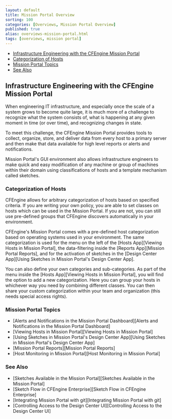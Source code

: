 ```yaml
---
layout: default
title: Mission Portal Overview
sorting: 100
categories: [Overviews, Mission Portal Overview]
published: true
alias: overviews-mission-portal.html
tags: [overviews, mission portal]
---
```


* [Infrastructure Engineering with the CFEngine Mission Portal](#infrastructure-engineering-with-the-cfengine-mission-portal)
* [Categorization of Hosts](#categorization-of-hosts)
* [Mission Portal Topics](#mission-portal-topics)
* [See Also](#see-also)

## Infrastructure Engineering with the CFEngine Mission Portal

When engineering IT infrastructure, and especially once the scale of a system grows to become quite large, it is much more of a challenge to recognize what the system consists of, what is happening at any given moment in time (or over time), and recognizing changes in state.

To meet this challenge, the CFEngine Mission Portal provides tools to collect, organize, store, and deliver data from every host to a primary server and then make that data available for high level reports or alerts and notifications.

Mission Portal's GUI environment also allows infrastructure engineers to make quick and easy modification of any machine or group of machines within their domain using classifications of hosts and a template mechanism called sketches.

### Categorization of Hosts ###

CFEngine allows for arbitrary categorization of hosts based on specified criteria. If you are writing your own policy, you are able to set classes on hosts which can be used in the Mission Portal. If you are not, you can still use pre-defined groups that CFEngine discovers automatically in your environment.

CFEngine's Mission Portal comes with a pre-defined host categorization based on operating systems used in your environment. The same categorization is used for the menu on the left of the [Hosts App][Viewing Hosts in Mission Portal], the data-filtering inside the [Reports App][Mission Portal Reports], and for the activation of sketches in the [Design Center App][Using Sketches in Mission Portal's Design Center App].

You can also define your own categories and sub-categories. As part of the menu inside the [Hosts App][Viewing Hosts in Mission Portal], you will find the option to add a new categorization. Here you can group your hosts in whichever way you need by combining different classes. You can then share your custom categorization within your team and organization (this needs special access rights).

### Mission Portal Topics ###

* [Alerts and Notifications in the Mission Portal Dashboard][Alerts and Notifications in the Mission Portal Dashboard]
* [Viewing Hosts in Mission Portal][Viewing Hosts in Mission Portal]
* [Using Sketches in Mission Portal's Design Center App][Using Sketches in Mission Portal's Design Center App]
* [Mission Portal Reports][Mission Portal Reports]
* [Host Monitoring in Mission Portal][Host Monitoring in Mission Portal]

### See Also ###
* [Sketches Available in the Mission Portal][Sketches Available in the Mission Portal]
* [Sketch Flow in CFEngine Enterprise][Sketch Flow in CFEngine Enterprise]
* [Integrating Mission Portal with git][Integrating Mission Portal with git]
* [Controlling Access to the Design Center UI][Controlling Access to the Design Center UI]



